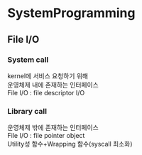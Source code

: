 # SystemProgramming

## File I/O
### System call
kernel에 서비스 요청하기 위해</br>
운영체제 내에 존재하는 인터페이스</br>
File I/O : file descriptor I/O

### Library call
운영체제 밖에 존재하는 인터페이스</br>
File I/O : file pointer object</br>
Utility성 함수+Wrapping 함수(syscall 최소화)
